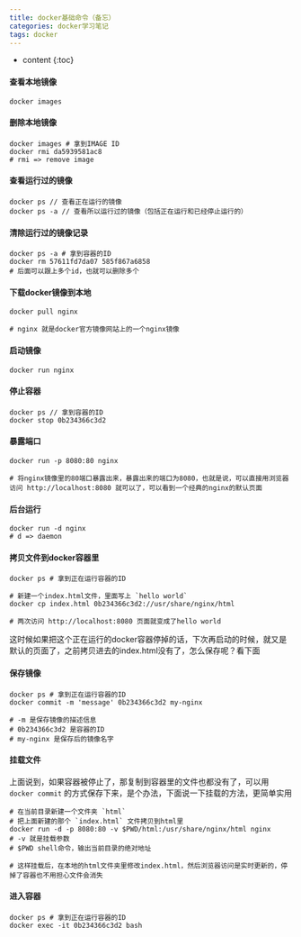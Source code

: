 ```yaml
---
title: docker基础命令（备忘）
categories: docker学习笔记
tags: docker
---
```


* content
{:toc}

#### 查看本地镜像

```
docker images
```

#### 删除本地镜像

```
docker images # 拿到IMAGE ID
docker rmi da5939581ac8
# rmi => remove image
```





#### 查看运行过的镜像

```
docker ps // 查看正在运行的镜像
docker ps -a // 查看所以运行过的镜像（包括正在运行和已经停止运行的）
```

#### 清除运行过的镜像记录

```
docker ps -a # 拿到容器的ID
docker rm 57611fd7da07 585f867a6858
# 后面可以跟上多个id，也就可以删除多个
```

#### 下载docker镜像到本地

```
docker pull nginx

# nginx 就是docker官方镜像网站上的一个nginx镜像
```

#### 启动镜像

```
docker run nginx
```

#### 停止容器

```
docker ps // 拿到容器的ID
docker stop 0b234366c3d2
```

#### 暴露端口

```
docker run -p 8080:80 nginx

# 将nginx镜像里的80端口暴露出来，暴露出来的端口为8080，也就是说，可以直接用浏览器访问 http://localhost:8080 就可以了，可以看到一个经典的nginx的默认页面
```

#### 后台运行

```
docker run -d nginx
# d => daemon
```

#### 拷贝文件到docker容器里

```
docker ps # 拿到正在运行容器的ID

# 新建一个index.html文件，里面写上 `hello world`
docker cp index.html 0b234366c3d2://usr/share/nginx/html

# 两次访问 http://localhost:8080 页面就变成了hello world
```

这时候如果把这个正在运行的docker容器停掉的话，下次再启动的时候，就又是默认的页面了，之前拷贝进去的index.html没有了，怎么保存呢？看下面

#### 保存镜像

```
docker ps # 拿到正在运行容器的ID
docker commit -m 'message' 0b234366c3d2 my-nginx

# -m 是保存镜像的描述信息
# 0b234366c3d2 是容器的ID
# my-nginx 是保存后的镜像名字
```

#### 挂载文件

上面说到，如果容器被停止了，那复制到容器里的文件也都没有了，可以用 `docker commit` 的方式保存下来，是个办法，下面说一下挂载的方法，更简单实用

```
# 在当前目录新建一个文件夹 `html`
# 把上面新建的那个 `index.html` 文件拷贝到html里
docker run -d -p 8080:80 -v $PWD/html:/usr/share/nginx/html nginx
# -v 就是挂载参数
# $PWD shell命令，输出当前目录的绝对地址

# 这样挂载后，在本地的html文件夹里修改index.html，然后浏览器访问是实时更新的，停掉了容器也不用担心文件会消失
```

#### 进入容器

```
docker ps # 拿到正在运行容器的ID
docker exec -it 0b234366c3d2 bash
```
